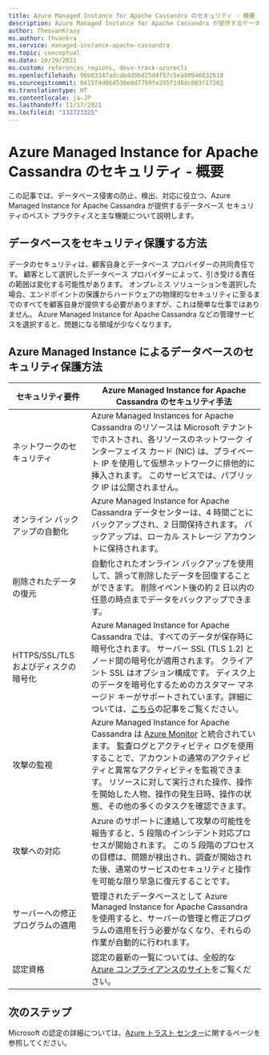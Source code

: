 ```yaml
---
title: Azure Managed Instance for Apache Cassandra のセキュリティ - 概要
description: Azure Managed Instance for Apache Cassandra が提供するデータベース セキュリティのベストプラクティスと主な機能について説明します。 これらは、データベース侵害を防止、検出、対応するために役立ちます。
author: TheovanKraay
ms.author: thvankra
ms.service: managed-instance-apache-cassandra
ms.topic: conceptual
ms.date: 10/29/2021
ms.custom: references_regions, devx-track-azurecli
ms.openlocfilehash: 96b03347adcabdd5bd25d4f57c5ea80946832610
ms.sourcegitcommit: 0415f4d064530e0d7799fe295f1d8dc003f17202
ms.translationtype: HT
ms.contentlocale: ja-JP
ms.lasthandoff: 11/17/2021
ms.locfileid: "132723325"
---
```

# <a name="security-in-azure-managed-instance-for-apache-cassandra---overview"></a>Azure Managed Instance for Apache Cassandra のセキュリティ - 概要

この記事では、データベース侵害の防止、検出、対応に役立つ、Azure Managed Instance for Apache Cassandra が提供するデータベース セキュリティのベスト プラクティスと主な機能について説明します。

## <a name="how-do-i-secure-my-database"></a>データベースをセキュリティ保護する方法

データのセキュリティは、顧客自身とデータベース プロバイダーの共同責任です。 顧客として選択したデータベース プロバイダーによって、引き受ける責任の範囲は変化する可能性があります。 オンプレミス ソリューションを選択した場合、エンドポイントの保護からハードウェアの物理的なセキュリティに至るまでのすべてを顧客自身が提供する必要がありますが、これは簡単な仕事ではありません。 Azure Managed Instance for Apache Cassandra などの管理サービスを選択すると、問題になる領域が少なくなります。 

## <a name="how-does-azure-managed-instance-secure-my-database"></a>Azure Managed Instance によるデータベースのセキュリティ保護方法


|セキュリティ要件|Azure Managed Instance for Apache Cassandra のセキュリティ手法|
|---|---|
|ネットワークのセキュリティ| Azure Managed Instances for Apache Cassandra のリソースは Microsoft テナントでホストされ、各リソースのネットワーク インターフェイス カード (NIC) は、プライベート IP を使用して仮想ネットワークに排他的に挿入されます。 このサービスでは、パブリック IP は公開されません。|
|オンライン バックアップの自動化|Azure Managed Instance for Apache Cassandra データセンターは、4 時間ごとにバックアップされ、2 日間保持されます。 バックアップは、ローカル ストレージ アカウントに保持されます。|
|削除されたデータの復元|自動化されたオンライン バックアップを使用して、誤って削除したデータを回復することができます。 削除イベント後の約 2 日以内の任意の時点までデータをバックアップできます。|
|HTTPS/SSL/TLS およびディスクの暗号化 | Azure Managed Instance for Apache Cassandra では、すべてのデータが保存時に暗号化されます。 サーバー SSL (TLS 1.2) とノード間の暗号化が適用されます。 クライアント SSL はオプション構成です。 ディスク上のデータを暗号化するためのカスタマー マネージド キーがサポートされています。詳細については、[こちら](customer-managed-keys.md)の記事をご覧ください。 |
|攻撃の監視|Azure Managed Instance for Apache Cassandra は [Azure Monitor](../azure-monitor/overview.md) と統合されています。 監査ログとアクティビティ ログを使用することで、アカウントの通常のアクティビティと異常なアクティビティを監視できます。 リソースに対して実行された操作、操作を開始した人物、操作の発生日時、操作の状態、その他の多くのタスクを確認できます。|
|攻撃への対応|Azure のサポートに連絡して攻撃の可能性を報告すると、5 段階のインシデント対応プロセスが開始されます。 この 5 段階のプロセスの目標は、問題が検出され、調査が開始された後、通常のサービスのセキュリティと操作を可能な限り早急に復元することです。|
|サーバーへの修正プログラムの適用|管理されたデータベースとして Azure Managed Instance for Apache Cassandra を使用すると、サーバーの管理と修正プログラムの適用を行う必要がなくなり、それらの作業が自動的に行われます。|
|認定資格| 認定の最新の一覧については、全般的な [Azure コンプライアンスのサイト](https://azure.microsoft.com/resources/microsoft-azure-compliance-offerings/)をご覧ください。


## <a name="next-steps"></a>次のステップ

Microsoft の認定の詳細については、[Azure トラスト センター](https://azure.microsoft.com/support/trust-center/)に関するページを参照してください。
